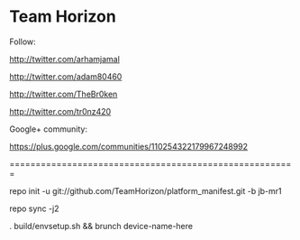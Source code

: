 Team Horizon
===========

Follow:

http://twitter.com/arhamjamal
       
http://twitter.com/adam80460

http://twitter.com/TheBr0ken

http://twitter.com/tr0nz420

Google+ community:

https://plus.google.com/communities/110254322179967248992


=======================================================

repo init -u git://github.com/TeamHorizon/platform_manifest.git -b jb-mr1

repo sync -j2

. build/envsetup.sh && brunch device-name-here


